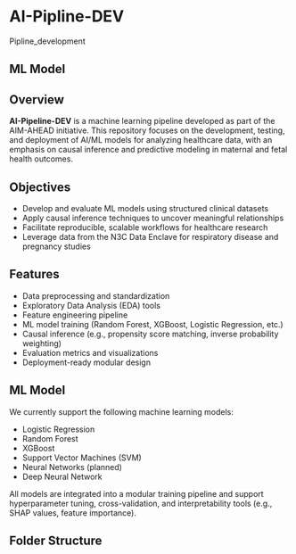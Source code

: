 # AI-Pipline-DEV
Pipline_development
## ML Model

## Overview
**AI-Pipeline-DEV** is a machine learning pipeline developed as part of the AIM-AHEAD initiative. This repository focuses on the development, testing, and deployment of AI/ML models for analyzing healthcare data, with an emphasis on causal inference and predictive modeling in maternal and fetal health outcomes.

## Objectives
- Develop and evaluate ML models using structured clinical datasets
- Apply causal inference techniques to uncover meaningful relationships
- Facilitate reproducible, scalable workflows for healthcare research
- Leverage data from the N3C Data Enclave for respiratory disease and pregnancy studies

## Features
- Data preprocessing and standardization
- Exploratory Data Analysis (EDA) tools
- Feature engineering pipeline
- ML model training (Random Forest, XGBoost, Logistic Regression, etc.)
- Causal inference (e.g., propensity score matching, inverse probability weighting)
- Evaluation metrics and visualizations
- Deployment-ready modular design

## ML Model
We currently support the following machine learning models:
- Logistic Regression
- Random Forest
- XGBoost
- Support Vector Machines (SVM)
- Neural Networks (planned)
- Deep Neural Network

All models are integrated into a modular training pipeline and support hyperparameter tuning, cross-validation, and interpretability tools (e.g., SHAP values, feature importance).

## Folder Structure
